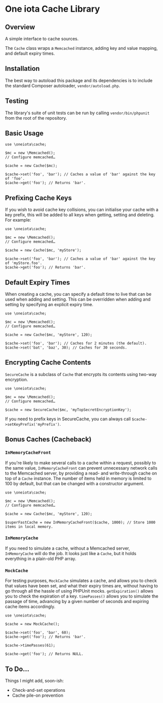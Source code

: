 One iota Cache Library
======================

Overview
--------
A simple interface to cache sources.

The `Cache` class wraps a `Memcached` instance, adding key and value mapping, and default expiry times.

Installation
------------
The best way to autoload this package and its dependencies is to include the standard Composer autoloader, `vendor/autoload.php`.

Testing
-------
The library's suite of unit tests can be run by calling `vendor/bin/phpunit` from the root of the repository.

Basic Usage
-----------
	
	use \oneiota\cache;

	$mc = new \Memcached();
	// Configure memcached…

	$cache = new Cache($mc);

	$cache->set('foo', 'bar'); // Caches a value of 'bar' against the key of 'foo'.
	$cache->get('foo'); // Returns 'bar'.

Prefixing Cache Keys
--------------------

If you wish to avoid cache key collisions, you can initialise your cache with a key prefix, this will be added to all keys when getting, setting and deleting. For example:

	use \oneiota\cache;

	$mc = new \Memcached();
	// Configure memcached…

	$cache = new Cache($mc, 'myStore');

	$cache->set('foo', 'bar'); // Caches a value of 'bar' against the key of 'myStore.foo'.
	$cache->get('foo'); // Returns 'bar'.

Default Expiry Times
--------------------

When creating a cache, you can specify a default time to live that can be used when adding and setting. This can be overridden when adding and setting by specifying an explicit expiry time.

	use \oneiota\cache;

	$mc = new \Memcached();
	// Configure memcached…

	$cache = new Cache($mc, 'myStore', 120);

	$cache->set('foo', 'bar'); // Caches for 2 minutes (the default).
	$cache->set('bat', 'baz', 30); // Caches for 30 seconds.
	
Encrypting Cache Contents
-------------------------

`SecureCache` is a subclass of `Cache` that encrypts its contents using two-way encryption.

	use \oneiota\cache;

	$mc = new \Memcached();
	// Configure memcached…

	$cache = new SecureCache($mc, 'myTopSecretEncryptionKey');

If you need to prefix keys in SecureCache, you can always call `$cache->setKeyPrefix('myPrefix')`.

Bonus Caches (Cacheback)
------------------------

### `InMemoryCacheFront`
If you're likely to make several calls to a cache within a request, possibly to the same value, `InMemoryCacheFront` can prevent unnecessary network calls to the Memcached server, by providing a read- and write-through cache on top of a `Cache` instance. The number of items held in memory is limited to 100 by default, but that can be changed with a constructor argument.

	use \oneiota\cache;

	$mc = new \Memcached();
	// Configure memcached…

	$cache = new Cache($mc, 'myStore', 120);

	$superFastCache = new InMemoryCacheFront($cache, 1000); // Store 1000 items in local memory.

### `InMemoryCache`
If you need to simulate a cache, without a Memcached server, `InMemoryCache` will do the job. It looks just like a `Cache`, but it holds everything in a plain-old PHP array.

### `MockCache`
For testing purposes, `MockCache` simulates a cache, and allows you to check that values have been set, and what their expiry times are, without having to go through all the hassle of using PHPUnit mocks. `getExpiration()` allows you to check the expiration of a key. `timePasses()` allows you to simulate the passage of time, advancing by a given number of seconds and expiring cache items accordingly.

	use \oneiota\cache;

	$cache = new MockCache();

	$cache->set('foo', 'bar', 60);
	$cache->get('foo'); // Returns 'bar'.
	
	$cache->timePasses(61);
	
	$cache->get('foo'); // Returns NULL.

To Do…
------

Things I might add, soon-ish:

- Check-and-set operations
- Cache pile-on prevention